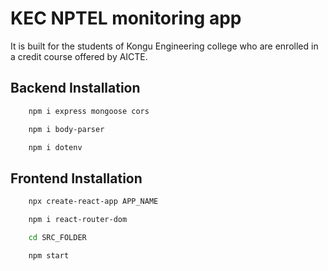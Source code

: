 
# KEC NPTEL monitoring app

It is built for the students of Kongu Engineering college who are enrolled in a credit course offered by AICTE.
 


## Backend Installation

```bash
    npm i express mongoose cors
```

```bash
    npm i body-parser
```
```bash
    npm i dotenv
```

    
## Frontend Installation

```bash
    npx create-react-app APP_NAME
```

```bash
    npm i react-router-dom
```
```bash
    cd SRC_FOLDER
```
```bash
    npm start
```


    
